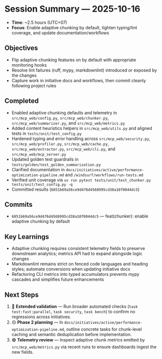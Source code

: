 # Session Summary — 2025-10-16

- **Time**: ~2.5 hours (UTC+07)
- **Focus**: Enable adaptive chunking by default, tighten typing/lint coverage, and update documentation/workflows

## Objectives

- Flip adaptive chunking features on by default with appropriate monitoring hooks
- Resolve lint failures (ruff, mypy, markdownlint) introduced or exposed by the changes
- Capture work in initiative docs and workflows, then commit cleanly following project rules

## Completed

- Enabled adaptive chunking defaults and telemetry in `src/mcp_web/config.py`, `src/mcp_web/chunker.py`, `src/mcp_web/summarizer.py`, and `src/mcp_web/metrics.py`
- Added content heuristics helpers in `src/mcp_web/utils.py` and aligned tests in `tests/unit/test_config.py`
- Hardened typing and error handling across `src/mcp_web/security.py`, `src/mcp_web/profiler.py`, `src/mcp_web/cache.py`, `src/mcp_web/extractor.py`, `src/mcp_web/cli.py`, and `src/mcp_web/mcp_server.py`
- Updated golden test guardrails in `tests/golden/test_golden_summarization.py`
- Clarified documentation in `docs/initiatives/active/performance-optimization-pipeline.md` and `/windsurf/workflows/run-tests.md`
- Verified unit coverage via `uv run pytest tests/unit/test_chunker.py tests/unit/test_config.py -q`
- Committed results (`6851b69a56ce9d476d4568995cd38a10f0044dc5`)

## Commits

- `6851b69a56ce9d476d4568995cd38a10f0044dc5` — feat(chunker): enable adaptive chunking by default

## Key Learnings

- Adaptive chunking requires consistent telemetry fields to preserve downstream analytics; metrics API had to expand alongside logic changes
- Markdownlint remains strict on fenced code languages and heading styles; automate conversions when updating initiative docs
- Refactoring CLI metrics into typed accumulators prevents mypy cascades and simplifies future enhancements

## Next Steps

1. 🔴 **Extended validation** — Run broader automated checks (`task test:fast:parallel`, `task security`, `task bench`) to confirm no regressions across initiatives.
2. 🟡 **Phase 2 planning** — In `docs/initiatives/active/performance-optimization-pipeline.md`, outline concrete tasks for chunk-level caching and semantic deduplication before implementation.
3. 🟢 **Telemetry review** — Inspect adaptive chunk metrics emitted by `src/mcp_web/metrics.py` via recent runs to ensure dashboards ingest the new fields.
